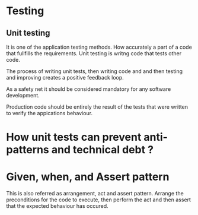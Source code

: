 # Testing

## Unit testing

It is one of the application testing methods. How accurately a part of a code that fullfills the requirements.
Unit testing is writng code that tests other code.

The process of writing unit tests, then writing code and and then testing and improving creates a positive feedback loop.


As a safety net it should be considered mandatory for any software development.

Production code should be entirely the result of the tests that were written to verify the appications behaviour.


# How unit tests can prevent anti-patterns and technical debt ?


# Given, when, and Assert pattern

This is also referred as arrangement, act and assert pattern. Arrange the preconditions for the code to execute, then perform the act and then assert that the expected behaviour has occured.

